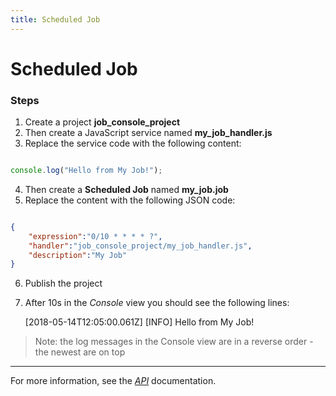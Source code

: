 ```yaml
---
title: Scheduled Job
---
```


Scheduled Job
===

### Steps


1. Create a project **job_console_project**
2. Then create a JavaScript service named **my_job_handler.js**
3. Replace the service code with the following content:

```javascript

console.log("Hello from My Job!");

```

4. Then create a **Scheduled Job** named **my_job.job**
5. Replace the content with the following JSON code:

```json

{
	"expression":"0/10 * * * * ?",
	"handler":"job_console_project/my_job_handler.js",
	"description":"My Job"
}

```

6. Publish the project
8. After 10s in the *Console* view you should see the following lines:

	[2018-05-14T12:05:00.061Z] [INFO] Hello from My Job!

> Note: the log messages in the Console view are in a reverse order - the newest are on top

---

For more information, see the *[API](../../../api/)* documentation.
